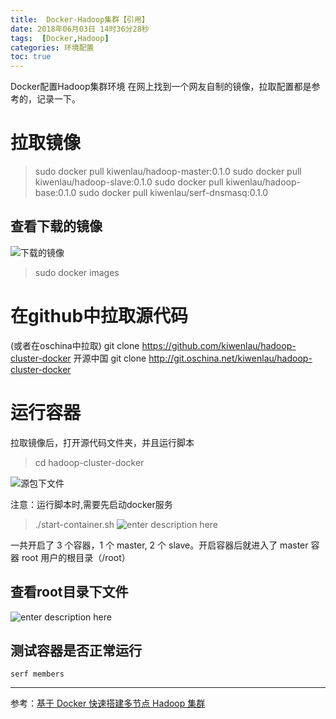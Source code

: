 ```yaml
---
title:  Docker-Hadoop集群【引用】
date: 2018年06月03日 14时36分28秒
tags:  [Docker,Hadoop]
categories: 环境配置
toc: true
---
```

 Docker配置Hadoop集群环境
 在网上找到一个网友自制的镜像，拉取配置都是参考的，记录一下。
<!--more-->
# 拉取镜像
>sudo docker pull kiwenlau/hadoop-master:0.1.0
>sudo docker pull kiwenlau/hadoop-slave:0.1.0
>sudo docker pull kiwenlau/hadoop-base:0.1.0
>sudo docker pull kiwenlau/serf-dnsmasq:0.1.0


## 查看下载的镜像
![下载的镜像](https://www.github.com/yaosong5/tuchuang/raw/master/mdtc/2018/6/3/1528038081307.jpg)




> sudo docker images

# 在github中拉取源代码
(或者在oschina中拉取)
git clone https://github.com/kiwenlau/hadoop-cluster-docker
开源中国
git clone http://git.oschina.net/kiwenlau/hadoop-cluster-docker


# 运行容器
拉取镜像后，打开源代码文件夹，并且运行脚本
>cd hadoop-cluster-docker


![源包下文件](https://www.github.com/yaosong5/tuchuang/raw/master/mdtc/2018/6/3/1528038513960.jpg)

注意：运行脚本时,需要先启动docker服务
>./start-container.sh
>![enter description here](https://www.github.com/yaosong5/tuchuang/raw/master/mdtc/2018/6/3/1528039457334.jpg)

一共开启了 3 个容器，1 个 master, 2 个 slave。开启容器后就进入了 master 容器 root 用户的根目录（/root）

## 查看root目录下文件
![enter description here](https://www.github.com/yaosong5/tuchuang/raw/master/mdtc/2018/6/3/1528039642562.jpg)

## 测试容器是否正常运行
```serf members```
<!-- more -->

--------
参考：[基于 Docker 快速搭建多节点 Hadoop 集群](http://dockone.io/article/395)